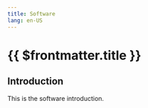 ```yaml
---
title: Software
lang: en-US
---
```


# {{ $frontmatter.title }}

## Introduction

This is the software introduction.
